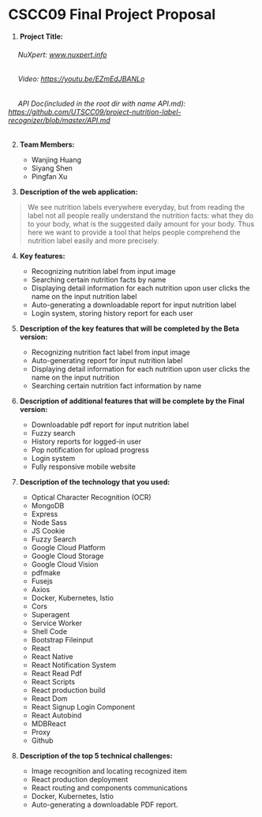 # CSCC09 Final Project Proposal

1. __Project Title:__
###### &nbsp;&nbsp;&nbsp;&nbsp;&nbsp;NuXpert: www.nuxpert.info
###### &nbsp;&nbsp;&nbsp;&nbsp;&nbsp;Video:  https://youtu.be/EZmEdJBANLo
###### &nbsp;&nbsp;&nbsp;&nbsp;&nbsp;API Doc(included in the root dir with name API.md):  https://github.com/UTSCC09/project-nutrition-label-recognizer/blob/master/API.md


2. __Team Members:__
   * Wanjing Huang
   * Siyang Shen
   * Pingfan Xu

3. __Description of the web application:__
>We see nutrition labels everywhere everyday, but from reading the label not all people really understand the nutrition facts: what they do to your body, what is the suggested daily amount for your body. Thus here we want to provide a tool that helps people comprehend the nutrition label easily and more precisely.

4. __Key features:__
    * Recognizing nutrition label from input image
    * Searching certain nutrition facts by name
    * Displaying detail information for each nutrition upon user clicks the name on the input nutrition label
    * Auto-generating a downloadable report for input nutrition label 
    * Login system, storing history report for each user

5. __Description of the key features that will be completed by the Beta version:__
    * Recognizing nutrition fact label from input image
    * Auto-generating report for input nutrition label 
    * Displaying detail information for each nutrition upon user clicks the name on the input nutrition 
    * Searching certain nutrition fact information by name

6. __Description of additional features that will be complete by the Final version:__
    * Downloadable pdf report for input nutrition label 
    * Fuzzy search
    * History reports for logged-in user
    * Pop notification for upload progress
    * Login system
    * Fully responsive mobile website

7. __Description of the technology that you used:__
    * Optical Character Recognition (OCR)
    * MongoDB
    * Express
    * Node Sass
    * JS Cookie
    * Fuzzy Search
    * Google Cloud Platform
    * Google Cloud Storage
    * Google Cloud Vision
    * pdfmake
    * Fusejs
    * Axios 
    * Docker, Kubernetes, Istio
    * Cors
    * Superagent
    * Service Worker
    * Shell Code
    * Bootstrap Fileinput
    * React
    * React Native
    * React Notification System
    * React Read Pdf
    * React Scripts
    * React production build
    * React Dom
    * React Signup Login Component
    * React Autobind
    * MDBReact
    * Proxy
    * Github
    


8. __Description of the top 5 technical challenges:__
    * Image recognition and locating recognized item
    * React production deployment
    * React routing and components communications
    * Docker, Kubernetes, Istio
    * Auto-generating a downloadable PDF report.




